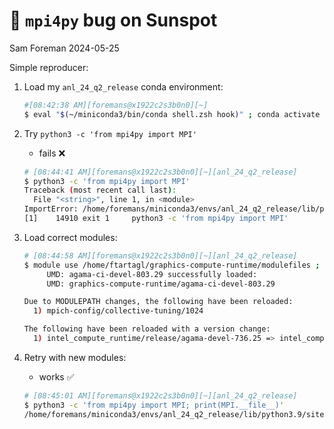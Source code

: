 # 🐛 `mpi4py` bug on Sunspot
Sam Foreman
2024-05-25

<link rel="preconnect" href="https://fonts.googleapis.com">
<script
  src="https://app.rybbit.io/api/script.js"
  data-site-id="152"
  defer
></script>

Simple reproducer:

1.  Load my `anl_24_q2_release` conda environment:

    ``` bash
    #[08:42:38 AM][foremans@x1922c2s3b0n0][~]
    $ eval "$(~/miniconda3/bin/conda shell.zsh hook)" ; conda activate anl_24_q2_release
    ```

2.  Try `python3 -c 'from mpi4py import MPI'`

    - fails ❌

    ``` bash
    # [08:44:41 AM][foremans@x1922c2s3b0n0][~][anl_24_q2_release]
    $ python3 -c 'from mpi4py import MPI'
    Traceback (most recent call last):
      File "<string>", line 1, in <module>
    ImportError: /home/foremans/miniconda3/envs/anl_24_q2_release/lib/python3.9/site-packages/mpi4py/MPI.cpython-39-x86_64-linux-gnu.so: undefined symbol: MPI_Message_c2f
    [1]    14910 exit 1     python3 -c 'from mpi4py import MPI'
    ```

3.  Load correct modules:

    ``` bash
    # [08:44:58 AM][foremans@x1922c2s3b0n0][~][anl_24_q2_release]
    $ module use /home/ftartagl/graphics-compute-runtime/modulefiles ; module load graphics-compute-runtime/agama-ci-devel-803.29 spack-pe-gcc/0.6.1-23.275.2 gcc/12.2.0 ; module use /soft/preview-modulefiles/24.086.0 ; module load oneapi/release/2024.04.15.001
         UMD: agama-ci-devel-803.29 successfully loaded:
         UMD: graphics-compute-runtime/agama-ci-devel-803.29

    Due to MODULEPATH changes, the following have been reloaded:
      1) mpich-config/collective-tuning/1024

    The following have been reloaded with a version change:
      1) intel_compute_runtime/release/agama-devel-736.25 => intel_compute_runtime/release/775.20     2) mpich/icc-all-pmix-gpu/52.2 => mpich/icc-all-pmix-gpu/20231026     3) oneapi/eng-compiler/2023.12.15.002 => oneapi/release/2024.04.15.001
    ```

4.  Retry with new modules:

    - works ✅

    ``` bash
    # [08:45:01 AM][foremans@x1922c2s3b0n0][~][anl_24_q2_release]
    $ python3 -c 'from mpi4py import MPI; print(MPI.__file__)'
    /home/foremans/miniconda3/envs/anl_24_q2_release/lib/python3.9/site-packages/mpi4py/MPI.cpython-39-x86_64-linux-gnu.so
    ```
